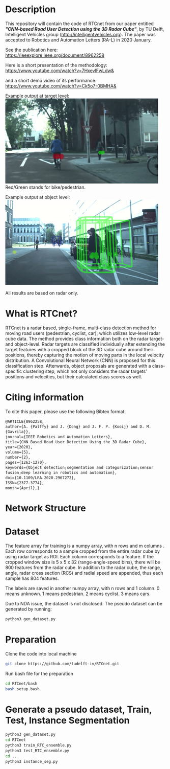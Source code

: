
# Description
This repository will contain the code of RTCnet from our paper entitled
***"CNN-based Road User Detection using the 3D Radar Cube"***, by TU Delft, Intelligent Vehicles group (http://intelligentvehicles.org). The paper was accepted to Robotics and Automation Letters (RA-L) in 2020 January.

See the publication here:   
https://ieeexplore.ieee.org/document/8962258

Here is a short presentation of the methodology:  
https://www.youtube.com/watch?v=7HxevlFwLdw&

and a short demo video of its performance:  
https://www.youtube.com/watch?v=Ck5o7-0BMHA&

Example output at target level:  
![](figures/cyc_ped.gif)  
Red/Green stands for bike/pedestrian.  

Example output at object level:  
![](figures/ped_obj.gif)  

All results are based on radar only.

# What is RTCnet?
RTCnet is a radar based, single-frame, multi-class detection method for moving road users (pedestrian, cyclist, car), which utilizes low-level radar cube data.
The method provides class information both on the radar target- and object-level. Radar targets are classified individually after extending the target features with a cropped block of the 3D radar cube around their positions, 
thereby capturing the motion of moving parts in the local velocity distribution. A Convolutional Neural Network (CNN) is proposed for this classification step. Afterwards, object proposals are generated with a class-specific clustering step, which not only considers the radar targets' positions and velocities, but their calculated class scores as well.

# Citing information
To cite this paper, please use the following Bibtex format:
```
@ARTICLE{8962258,
author={A. {Palffy} and J. {Dong} and J. F. P. {Kooij} and D. M. {Gavrila}},
journal={IEEE Robotics and Automation Letters},
title={CNN Based Road User Detection Using the 3D Radar Cube},
year={2020},
volume={5},
number={2},
pages={1263-1270},
keywords={Object detection;segmentation and categorization;sensor fusion;deep learning in robotics and automation},
doi={10.1109/LRA.2020.2967272},
ISSN={2377-3774},
month={April},}
```

# Network Structure


# Dataset
The feature array for training is a numpy array, with n rows and m columns . Each row corresponds to a sample cropped from the entire radar cube by using radar target as ROI. Each column corresponds to a feature. If the cropped window size is 5 x 5 x 32 (range-angle-speed bins), there will be 800 features from the radar cube. In addition to the radar cube, the range, angle, radar cross section (RCS) and radial speed are appended, thus each sample has 804 features. 

The labels are saved in another numpy array, with n rows and 1 column. 0 means unknown. 1 means pedestrian. 2 means cyclist. 3 means cars. 

Due to NDA issue, the dataset is not disclosed. The pseudo dataset can be generated by running:
```bash
python3 gen_dataset.py
```

# Preparation

Clone the code into local machine
```bash
git clone https://github.com/tudelft-iv/RTCnet.git
```
Run bash file for the preparation
```bash
cd RTCnet/bash
bash setup.bash
```

# Generate a pseudo dataset, Train, Test, Instance Segmentation
```bash
python3 gen_dataset.py
cd RTCnet
python3 train_RTC_ensemble.py
python3 test_RTC_ensemble.py
cd ..
python3 instance_seg.py
```

